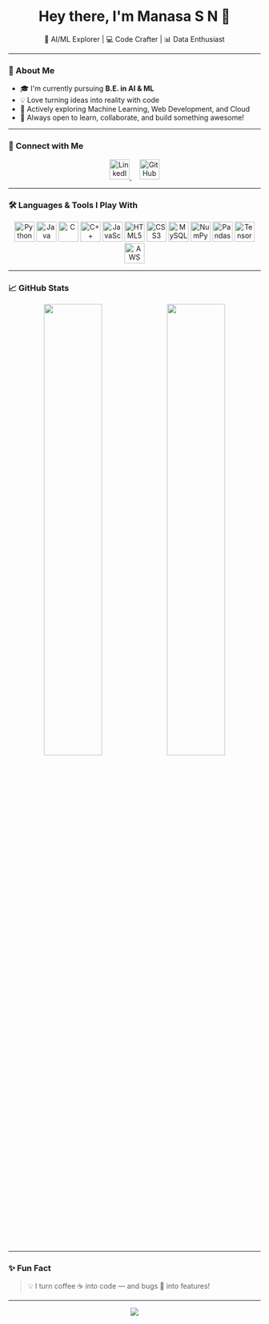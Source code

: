 <h1 align="center">Hey there, I'm Manasa S N 👋</h1>
<p align="center">🚀 AI/ML Explorer | 💻 Code Crafter | 📊 Data Enthusiast</p>

---

### 🌟 About Me

- 🎓 I'm currently pursuing **B.E. in AI & ML**
- 💡 Love turning ideas into reality with code
- 🔭 Actively exploring Machine Learning, Web Development, and Cloud
- 💬 Always open to learn, collaborate, and build something awesome!

---

### 🤝 Connect with Me

<p align="center">
  <a href="https://www.linkedin.com/in/manasa-sn-/" target="_blank" title="LinkedIn">
    <img src="https://cdn.jsdelivr.net/gh/devicons/devicon/icons/linkedin/linkedin-original.svg" width="40" height="40" alt="LinkedIn"/>
  </a>
  &nbsp;&nbsp;&nbsp;
  <a href="https://github.com/manasasnmng" target="_blank" title="GitHub">
    <img src="https://cdn.jsdelivr.net/gh/devicons/devicon/icons/github/github-original.svg" width="40" height="40" alt="GitHub"/>
  </a>
</p>

---

### 🛠️ Languages & Tools I Play With

<p align="center">
  <img src="https://cdn.jsdelivr.net/gh/devicons/devicon/icons/python/python-original.svg" width="40" height="40" title="Python"/>
  <img src="https://cdn.jsdelivr.net/gh/devicons/devicon/icons/java/java-original.svg" width="40" height="40" title="Java"/>
  <img src="https://cdn.jsdelivr.net/gh/devicons/devicon/icons/c/c-original.svg" width="40" height="40" title="C"/>
  <img src="https://cdn.jsdelivr.net/gh/devicons/devicon/icons/cplusplus/cplusplus-original.svg" width="40" height="40" title="C++"/>
  <img src="https://cdn.jsdelivr.net/gh/devicons/devicon/icons/javascript/javascript-original.svg" width="40" height="40" title="JavaScript"/>
  <img src="https://cdn.jsdelivr.net/gh/devicons/devicon/icons/html5/html5-original.svg" width="40" height="40" title="HTML5"/>
  <img src="https://cdn.jsdelivr.net/gh/devicons/devicon/icons/css3/css3-original.svg" width="40" height="40" title="CSS3"/>
  <img src="https://cdn.jsdelivr.net/gh/devicons/devicon/icons/mysql/mysql-original.svg" width="40" height="40" title="MySQL"/>
  <img src="https://cdn.jsdelivr.net/gh/devicons/devicon/icons/numpy/numpy-original.svg" width="40" height="40" title="NumPy"/>
  <img src="https://cdn.jsdelivr.net/gh/devicons/devicon/icons/pandas/pandas-original.svg" width="40" height="40" title="Pandas"/>
  <img src="https://cdn.jsdelivr.net/gh/devicons/devicon/icons/tensorflow/tensorflow-original.svg" width="40" height="40" title="TensorFlow"/>
  <img src="https://cdn.jsdelivr.net/gh/devicons/devicon/icons/amazonwebservices/amazonwebservices-original.svg" width="40" height="40" title="AWS"/>
</p>

---

### 📈 GitHub Stats

<p align="center">
  <img src="https://github-readme-stats.vercel.app/api?username=manasasnmng&show_icons=true&theme=tokyonight&hide_border=true" width="48%" />
  <img src="https://github-readme-streak-stats.herokuapp.com?user=manasasnmng&theme=tokyonight&hide_border=true" width="48%" />
</p>

---

### ✨ Fun Fact

> 💡 I turn coffee ☕ into code — and bugs 🐞 into features!

---

<p align="center">
  <img src="https://readme-typing-svg.herokuapp.com?font=Fira+Code&duration=3000&pause=1000&center=true&width=435&lines=Always+learning+something+new...;Machine+Learning+is+my+jam!;Let's+build+something+together!+%F0%9F%9A%80" />
</p>
